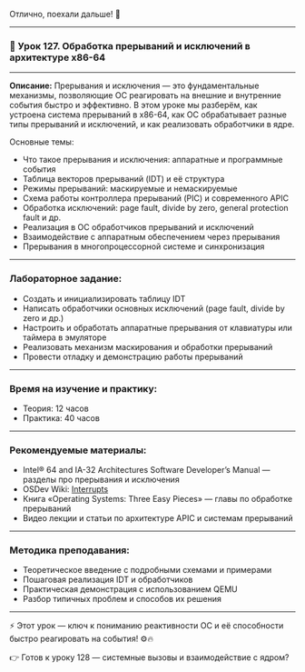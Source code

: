 Отлично, поехали дальше! 🚀

---

### 🔹 Урок 127. Обработка прерываний и исключений в архитектуре x86-64

---

**Описание:**
Прерывания и исключения — это фундаментальные механизмы, позволяющие ОС реагировать на внешние и внутренние события быстро и эффективно. В этом уроке мы разберём, как устроена система прерываний в x86-64, как ОС обрабатывает разные типы прерываний и исключений, и как реализовать обработчики в ядре.

Основные темы:

* Что такое прерывания и исключения: аппаратные и программные события
* Таблица векторов прерываний (IDT) и её структура
* Режимы прерываний: маскируемые и немаскируемые
* Схема работы контроллера прерываний (PIC) и современного APIC
* Обработка исключений: page fault, divide by zero, general protection fault и др.
* Реализация в ОС обработчиков прерываний и исключений
* Взаимодействие с аппаратным обеспечением через прерывания
* Прерывания в многопроцессорной системе и синхронизация

---

### Лабораторное задание:

* Создать и инициализировать таблицу IDT
* Написать обработчики основных исключений (page fault, divide by zero и др.)
* Настроить и обработать аппаратные прерывания от клавиатуры или таймера в эмуляторе
* Реализовать механизм маскирования и обработки прерываний
* Провести отладку и демонстрацию работы прерываний

---

### Время на изучение и практику:

* Теория: 12 часов
* Практика: 40 часов

---

### Рекомендуемые материалы:

* Intel® 64 and IA-32 Architectures Software Developer’s Manual — разделы про прерывания и исключения
* OSDev Wiki: [Interrupts](https://wiki.osdev.org/Interrupts)
* Книга «Operating Systems: Three Easy Pieces» — главы по обработке прерываний
* Видео лекции и статьи по архитектуре APIC и системам прерываний

---

### Методика преподавания:

* Теоретическое введение с подробными схемами и примерами
* Пошаговая реализация IDT и обработчиков
* Практическая демонстрация с использованием QEMU
* Разбор типичных проблем и способов их решения

---

⚡ Этот урок — ключ к пониманию реактивности ОС и её способности быстро реагировать на события! ⚙️🔥

👉 Готов к уроку 128 — системные вызовы и взаимодействие с ядром?
